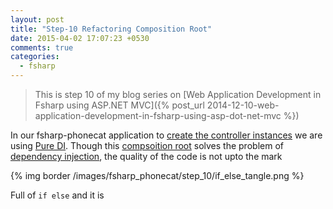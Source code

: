 ```yaml
---
layout: post
title: "Step-10 Refactoring Composition Root"
date: 2015-04-02 17:07:23 +0530
comments: true
categories:
  - fsharp
---
```


> This is step 10 of my blog series on [Web Application Development in Fsharp using ASP.NET MVC]({% post_url 2014-12-10-web-application-development-in-fsharp-using-asp-dot-net-mvc %})



In our fsharp-phonecat application to [create the controller instances](https://github.com/tamizhvendan/fsharp-phonecat/blob/9/Web/MvcInfrastructure.fs#L14-L48) we are using [Pure DI](http://blog.ploeh.dk/2014/06/10/pure-di/). Though this [compsoition root](http://blog.ploeh.dk/2011/07/28/CompositionRoot/) solves the problem of [dependency injection](http://blog.ploeh.dk/2012/11/06/WhentouseaDIContainer/), the quality of the code is not upto the mark



{% img border /images/fsharp_phonecat/step_10/if_else_tangle.png %}




Full of ```if else``` and it is 